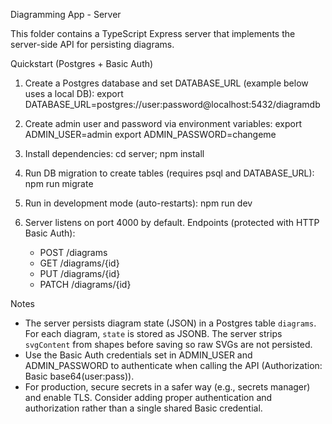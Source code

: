 Diagramming App - Server

This folder contains a TypeScript Express server that implements the server-side API for persisting diagrams.

Quickstart (Postgres + Basic Auth)

1. Create a Postgres database and set DATABASE_URL (example below uses a local DB):
   export DATABASE_URL=postgres://user:password@localhost:5432/diagramdb

2. Create admin user and password via environment variables:
   export ADMIN_USER=admin
   export ADMIN_PASSWORD=changeme

3. Install dependencies:
   cd server; npm install

4. Run DB migration to create tables (requires psql and DATABASE_URL):
   npm run migrate

5. Run in development mode (auto-restarts):
   npm run dev

6. Server listens on port 4000 by default. Endpoints (protected with HTTP Basic Auth):
   - POST /diagrams
   - GET /diagrams/{id}
   - PUT /diagrams/{id}
   - PATCH /diagrams/{id}

Notes

- The server persists diagram state (JSON) in a Postgres table `diagrams`. For each diagram, `state` is stored as JSONB. The server strips `svgContent` from shapes before saving so raw SVGs are not persisted.
- Use the Basic Auth credentials set in ADMIN_USER and ADMIN_PASSWORD to authenticate when calling the API (Authorization: Basic base64(user:pass)).
- For production, secure secrets in a safer way (e.g., secrets manager) and enable TLS. Consider adding proper authentication and authorization rather than a single shared Basic credential.
